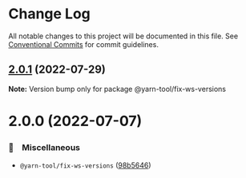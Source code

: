 # Change Log

All notable changes to this project will be documented in this file.
See [Conventional Commits](https://conventionalcommits.org) for commit guidelines.

## [2.0.1](https://github.com/bluelovers/ws-yarn-workspaces/compare/@yarn-tool/fix-ws-versions@2.0.0...@yarn-tool/fix-ws-versions@2.0.1) (2022-07-29)

**Note:** Version bump only for package @yarn-tool/fix-ws-versions





# 2.0.0 (2022-07-07)


### 🔖　Miscellaneous

* `@yarn-tool/fix-ws-versions` ([98b5646](https://github.com/bluelovers/ws-yarn-workspaces/commit/98b56462f540b30b5ea2ac034de1fc41df96982e))
